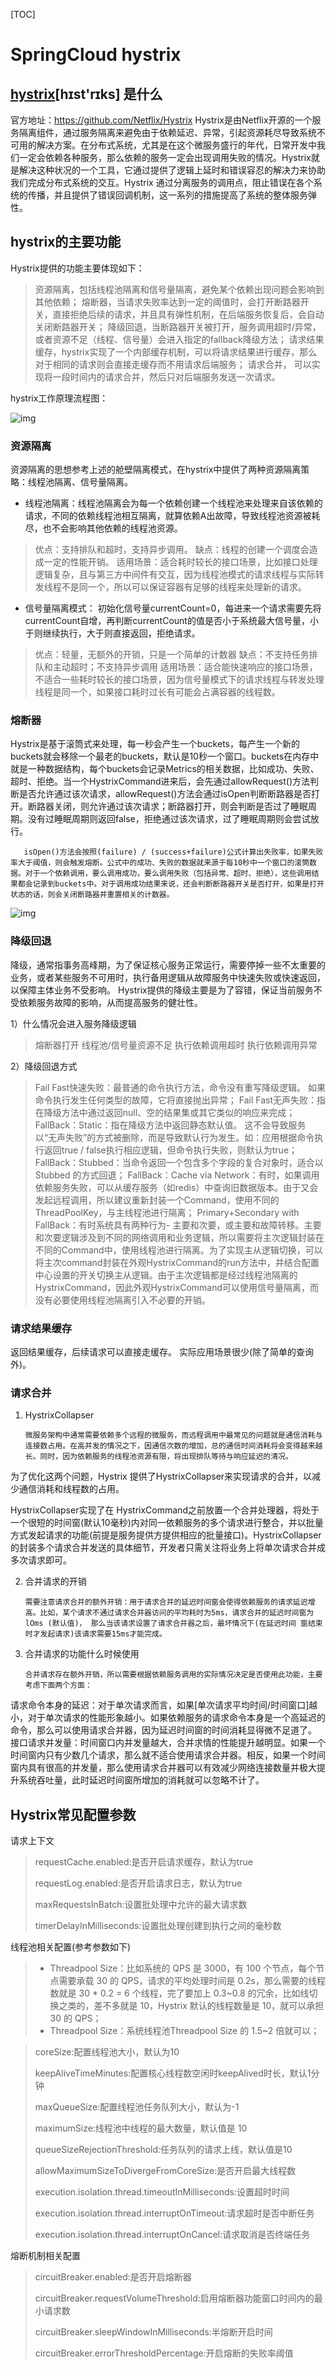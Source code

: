 [TOC]

# SpringCloud hystrix

## [hystrix](https://so.csdn.net/so/search?q=hystrix&spm=1001.2101.3001.7020)[hɪst'rɪks] 是什么

官方地址：https://github.com/Netflix/Hystrix
        Hystrix是由Netflix开源的一个服务隔离组件，通过服务隔离来避免由于依赖延迟、异常，引起资源耗尽导致系统不可用的解决方案。在分布式系统，尤其是在这个微服务盛行的年代，日常开发中我们一定会依赖各种服务，那么依赖的服务一定会出现调用失败的情况。Hystrix就是解决这种状况的一个工具，它通过提供了逻辑上延时和错误容忍的解决力来协助我们完成分布式系统的交互。Hystrix 通过分离服务的调用点，阻止错误在各个系统的传播，并且提供了错误回调机制，这一系列的措施提高了系统的整体服务弹性。

## hystrix的主要功能

Hystrix提供的功能主要体现如下：

> 资源隔离，包括线程池隔离和信号量隔离，避免某个依赖出现问题会影响到其他依赖；
> 熔断器，当请求失败率达到一定的阈值时，会打开断路器开关，直接拒绝后续的请求，并且具有弹性机制，在后端服务恢复后，会自动关闭断路器开关；
> 降级回退，当断路器开关被打开，服务调用超时/异常，或者资源不足（线程、信号量）会进入指定的fallback降级方法；
> 请求结果缓存，hystrix实现了一个内部缓存机制，可以将请求结果进行缓存，那么对于相同的请求则会直接走缓存而不用请求后端服务；
> 请求合并， 可以实现将一段时间内的请求合并，然后只对后端服务发送一次请求。

hystrix工作原理流程图：

![img](https://img-blog.csdnimg.cn/20210220174042366.png?x-oss-process=image/watermark,type_ZmFuZ3poZW5naGVpdGk,shadow_10,text_aHR0cHM6Ly9ibG9nLmNzZG4ubmV0L3FxXzM5NDcwNzMz,size_16,color_FFFFFF,t_70)

### **资源隔离**

资源隔离的思想参考上述的舱壁隔离模式，在hystrix中提供了两种资源隔离策略：线程池隔离、信号量隔离。

- 线程池隔离：线程池隔离会为每一个依赖创建一个线程池来处理来自该依赖的请求，不同的依赖线程池相互隔离，就算依赖A出故障，导致线程池资源被耗尽，也不会影响其他依赖的线程池资源。

> 优点：支持排队和超时，支持异步调用。
> 缺点：线程的创建一个调度会造成一定的性能开销。
> 适用场景：适合耗时较长的接口场景，比如接口处理逻辑复杂，且与第三方中间件有交互，因为线程池模式的请求线程与实际转发线程不是同一个，所以可以保证容器有足够的线程来处理新的请求。

- 信号量隔离模式： 初始化信号量currentCount=0，每进来一个请求需要先将currentCount自增，再判断currentCount的值是否小于系统最大信号量，小于则继续执行，大于则直接返回，拒绝请求。

> 优点：轻量，无额外的开销，只是一个简单的计数器
> 缺点：不支持任务排队和主动超时；不支持异步调用
> 适用场景：适合能快速响应的接口场景，不适合一些耗时较长的接口场景，因为信号量模式下的请求线程与转发处理线程是同一个，如果接口耗时过长有可能会占满容器的线程数。

### 熔断器

 Hystrix是基于滚筒式来处理，每一秒会产生一个buckets，每产生一个新的buckets就会移除一个最老的buckets，默认是10秒一个窗口。buckets在内存中就是一种数据结构，每个buckets会记录Metrics的相关数据，比如成功、失败、超时、拒绝。当一个HystrixCommand进来后，会先通过allowRequest()方法判断是否允许通过该次请求，allowRequest()方法会通过isOpen判断断路器是否打开。断路器关闭，则允许通过该次请求；断路器打开，则会判断是否过了睡眠周期。没有过睡眠周期则返回false，拒绝通过该次请求，过了睡眠周期则会尝试放行。

       isOpen()方法会按照(failure) / (success+failure)公式计算出失败率，如果失败率大于阈值，则会触发熔断。公式中的成功、失败的数据就来源于每10秒中一个窗口的滚筒数据。对于一个依赖调用，要么调用成功，要么调用失败（包括异常、超时、拒绝），这些调用结果都会记录到buckets中。对于调用成功结果来说，还会判断断路器开关是否打开，如果是打开状态的话，则会关闭断路器并重置相关的计数器。
![img](https://img-blog.csdnimg.cn/20210220174836260.png?x-oss-process=image/watermark,type_ZmFuZ3poZW5naGVpdGk,shadow_10,text_aHR0cHM6Ly9ibG9nLmNzZG4ubmV0L3FxXzM5NDcwNzMz,size_16,color_FFFFFF,t_70)	

###  降级回退

降级，通常指事务高峰期，为了保证核心服务正常运行，需要停掉一些不太重要的业务，或者某些服务不可用时，执行备用逻辑从故障服务中快速失败或快速返回，以保障主体业务不受影响。 Hystrix提供的降级主要是为了容错，保证当前服务不受依赖服务故障的影响，从而提高服务的健壮性。

1）什么情况会进入服务降级逻辑

> 熔断器打开
> 线程池/信号量资源不足
> 执行依赖调用超时
> 执行依赖调用异常

2）降级回退方式

> Fail Fast快速失败：最普通的命令执行方法，命令没有重写降级逻辑。 如果命令执行发生任何类型的故障，它将直接抛出异常；
> Fail Fast无声失败：指在降级方法中通过返回null、空的结果集或其它类似的响应来完成；
> FallBack：Static：指在降级方法中返回静态默认值。 这不会导致服务以“无声失败”的方式被删除，而是导致默认行为发生。如：应用根据命令执行返回true / false执行相应逻辑，但命令执行失败，则默认为true；
> FallBack：Stubbed：当命令返回一个包含多个字段的复合对象时，适合以Stubbed 的方式回退；
> FallBack：Cache via Network：有时，如果调用依赖服务失败，可以从缓存服务（如redis）中查询旧数据版本。由于又会发起远程调用，所以建议重新封装一个Command，使用不同的ThreadPoolKey，与主线程池进行隔离；
> Primary+Secondary with FallBack：有时系统具有两种行为- 主要和次要，或主要和故障转移。主要和次要逻辑涉及到不同的网络调用和业务逻辑，所以需要将主次逻辑封装在不同的Command中，使用线程池进行隔离。为了实现主从逻辑切换，可以将主次command封装在外观HystrixCommand的run方法中，并结合配置中心设置的开关切换主从逻辑。由于主次逻辑都是经过线程池隔离的HystrixCommand，因此外观HystrixCommand可以使用信号量隔离，而没有必要使用线程池隔离引入不必要的开销。

### 请求结果缓存

返回结果缓存，后续请求可以直接走缓存。 实际应用场景很少(除了简单的查询外)。

### 请求合并

1) HystrixCollapser

       微服务架构中通常需要依赖多个远程的微服务，而远程调用中最常见的问题就是通信消耗与连接数占用。在高并发的情况之下，因通信次数的增加，总的通信时间消耗将会变得越来越长。同时，因为依赖服务的线程池资源有限，将出现排队等待与响应延迟的清况。

为了优化这两个问题，Hystrix 提供了HystrixCollapser来实现请求的合并，以减少通信消耗和线程数的占用。

HystrixCollapser实现了在 HystrixCommand之前放置一个合并处理器，将处于一个很短的时间窗(默认10毫秒)内对同一依赖服务的多个请求进行整合，并以批量方式发起请求的功能(前提是服务提供方提供相应的批量接口)。HystrixCollapser的封装多个请求合并发送的具体细节，开发者只需关注将业务上将单次请求合并成多次请求即可。

2) 合并请求的开销

       需要注意请求合并的额外开销：用于请求合并的延迟时间窗会使得依赖服务的请求延迟增高。比如，某个请求不通过请求合并器访问的平均耗时为5ms，请求合并的延迟时间窗为lOms (默认值)， 那么当该请求设置了请求合并器之后，最坏情况下(在延迟时间 窗结束时才发起请求)该请求需要15ms才能完成。

3) 合并请求的功能什么时候使用

       合并请求存在额外开销，所以需要根据依赖服务调用的实际情况决定是否使用此功能，主要考虑下面两个方面：

请求命令本身的延迟：对于单次请求而言，如果[单次请求平均时间/时间窗口]越小，对于单次请求的性能形象越小。如果依赖服务的请求命令本身是一个高延迟的命令，那么可以使用请求合并器，因为延迟时间窗的时间消耗显得微不足道了。
接口请求并发量：时间窗口内并发量越大，合并求情的性能提升越明显。如果一个时间窗内只有少数几个请求，那么就不适合使用请求合并器。相反，如果一个时间窗内具有很高的并发量，那么使用请求合并器可以有效减少网络连接数量并极大提升系统吞吐量，此时延迟时间窗所增加的消耗就可以忽略不计了。

## Hystrix常见配置参数

 请求上下文

> requestCache.enabled:是否开启请求缓存，默认为true
>
> requestLog.enabled:是否开启请求日志，默认为true
>
> maxRequestsInBatch:设置批处理中允许的最大请求数
>
> timerDelayInMilliseconds:设置批处理创建到执行之间的毫秒数
>

线程池相关配置(参考参数如下)

> - Threadpool Size：比如系统的 QPS 是 3000，有 100 个节点，每个节点需要承载 30 的 QPS，请求的平均处理时间是 0.2s，那么需要的线程数就是 30 * 0.2 = 6 个线程，完了要加上 0.3~0.8 的冗余，比如线切换之类的，差不多就是 10，Hystrix 默认的线程数量是 10，就可以承担 30 的 QPS；
> - Threadpool Size：系统线程池Threadpool Size 的 1.5~2 倍就可以；

> coreSize:配置线程池大小，默认为10
>
> keepAliveTimeMinutes:配置核心线程数空闲时keepAlived时长，默认1分钟
>
> maxQueueSize:配置线程池任务队列大小，默认为-1
>
> maximumSize:线程池中线程的最大数量，默认值是 10
>
> queueSizeRejectionThreshold:任务队列的请求上线，默认值是10
>
> allowMaximumSizeToDivergeFromCoreSize:是否开启最大线程数
>
> execution.isolation.thread.timeoutInMilliseconds:设置超时时间
>
> execution.isolation.thread.interruptOnTimeout:请求超时是否中断任务
>
> execution.isolation.thread.interruptOnCancel:请求取消是否终端任务
>

熔断机制相关配置

> circuitBreaker.enabled:是否开启熔断器
>
> circuitBreaker.requestVolumeThreshold:启用熔断器功能窗口时间内的最小请求数
>
> circuitBreaker.sleepWindowInMilliseconds:半熔断开启时间
>
> circuitBreaker.errorThresholdPercentage:开启熔断的失败率阈值
>